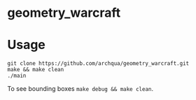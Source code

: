 # geometry\_warcraft


# Usage
```
git clone https://github.com/archqua/geometry_warcraft.git
make && make clean
./main
```

To see bounding boxes `make debug && make clean`.
